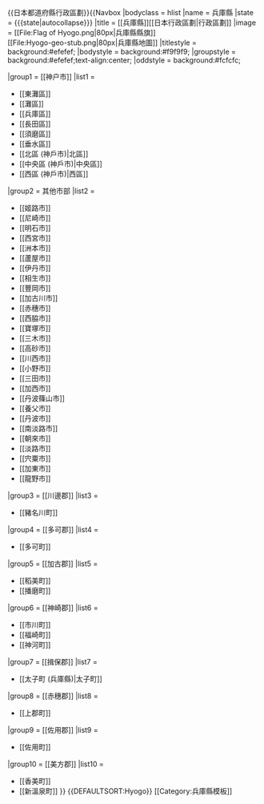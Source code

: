 <noinclude>{{日本都道府縣行政區劃}}</noinclude>{{Navbox
|bodyclass = hlist
|name = 兵庫縣
|state = {{{state|autocollapse}}}
|title = [[兵庫縣]][[日本行政區劃|行政區劃]]
|image = [[File:Flag of Hyogo.png|80px|兵庫縣縣旗]]<br />[[File:Hyogo-geo-stub.png|80px|兵庫縣地圖]]
|titlestyle = background:#efefef;
|bodystyle = background:#f9f9f9;
|groupstyle = background:#efefef;text-align:center;
|oddstyle = background:#fcfcfc;

|group1 = [[神户市]]
|list1 =
* [[東灘區]]
* [[灘區]]
* [[兵庫區]]
* [[長田區]]
* [[須磨區]]
* [[垂水區]]
* [[北區 (神戶市)|北區]]
* [[中央區 (神戶市)|中央區]]
* [[西區 (神戶市)|西區]]

|group2 = 其他市部
|list2 =
* [[姬路市]]
* [[尼崎市]]
* [[明石市]]
* [[西宮市]]
* [[洲本市]]
* [[蘆屋市]]
* [[伊丹市]]
* [[相生市]]
* [[豐岡市]]
* [[加古川市]]
* [[赤穗市]]
* [[西脇市]]
* [[寶塚市]]
* [[三木市]]
* [[高砂市]]
* [[川西市]]
* [[小野市]]
* [[三田市]]
* [[加西市]]
* [[丹波篠山市]]
* [[養父市]]
* [[丹波市]]
* [[南淡路市]]
* [[朝來市]]
* [[淡路市]]
* [[宍粟市]]
* [[加東市]]
* [[龍野市]]

|group3 = [[川邊郡]]
|list3 =
* [[豬名川町]]

|group4 = [[多可郡]]
|list4 =
* [[多可町]]

|group5 = [[加古郡]]
|list5 =
* [[稻美町]]
* [[播磨町]]

|group6 = [[神崎郡]]
|list6 =
* [[市川町]]
* [[福崎町]]
* [[神河町]]

|group7 = [[揖保郡]]
|list7 =
* [[太子町 (兵庫縣)|太子町]]

|group8 = [[赤穗郡]]
|list8 =
* [[上郡町]]

|group9 = [[佐用郡]]
|list9 =
* [[佐用町]]

|group10 = [[美方郡]]
|list10 =
* [[香美町]]
* [[新溫泉町]]
}}<noinclude>
{{DEFAULTSORT:Hyogo}}
[[Category:兵庫縣模板]]
</noinclude>